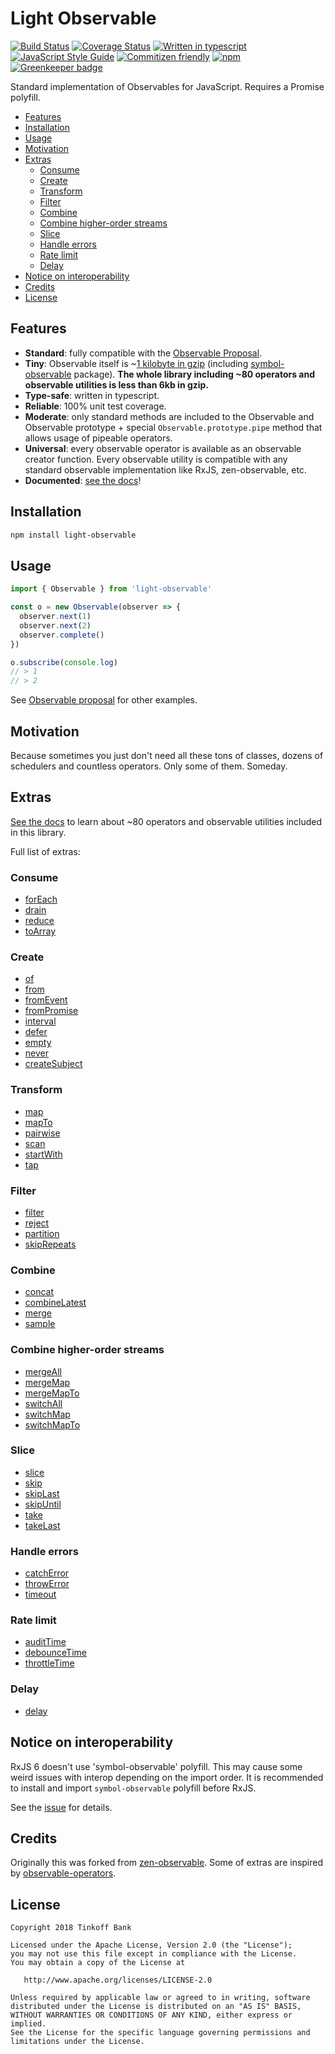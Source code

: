 # Light Observable
[![Build Status](https://travis-ci.org/dmitry-korolev/light-observable.svg?branch=master)](https://travis-ci.org/dmitry-korolev/light-observable) [![Coverage Status](https://coveralls.io/repos/github/dmitry-korolev/light-observable/badge.svg?branch=master)](https://coveralls.io/github/dmitry-korolev/light-observable?branch=master) [![Written in typescript](https://img.shields.io/badge/written_in-typescript-blue.svg)](https://www.typescriptlang.org/) [![JavaScript Style Guide](https://img.shields.io/badge/code_style-standard-brightgreen.svg)](https://standardjs.com) [![Commitizen friendly](https://img.shields.io/badge/commitizen-friendly-brightgreen.svg)](http://commitizen.github.io/cz-cli/) [![npm](https://img.shields.io/npm/v/light-observable.svg)](https://www.npmjs.com/package/light-observable) [![Greenkeeper badge](https://badges.greenkeeper.io/dmitry-korolev/light-observable.svg)](https://greenkeeper.io/)

Standard implementation of Observables for JavaScript. Requires a Promise polyfill.

<!-- START doctoc generated TOC please keep comment here to allow auto update -->
<!-- DON'T EDIT THIS SECTION, INSTEAD RE-RUN doctoc TO UPDATE -->


- [Features](#features)
- [Installation](#installation)
- [Usage](#usage)
- [Motivation](#motivation)
- [Extras](#extras)
  - [Consume](#consume)
  - [Create](#create)
  - [Transform](#transform)
  - [Filter](#filter)
  - [Combine](#combine)
  - [Combine higher-order streams](#combine-higher-order-streams)
  - [Slice](#slice)
  - [Handle errors](#handle-errors)
  - [Rate limit](#rate-limit)
  - [Delay](#delay)
- [Notice on interoperability](#notice-on-interoperability)
- [Credits](#credits)
- [License](#license)

<!-- END doctoc generated TOC please keep comment here to allow auto update -->

## Features
* **Standard**: fully compatible with the [Observable Proposal](https://github.com/tc39/proposal-observable).
* **Tiny**: Observable itself is ~[1 kilobyte in gzip](https://github.com/dmitry-korolev/light-observable/blob/master/.size-limit.js) (including [symbol-observable](https://github.com/benlesh/symbol-observable) package). **The whole library including ~80 operators and observable utilities is less than 6kb in gzip.**
* **Type-safe**: written in typescript.
* **Reliable**: 100% unit test coverage.
* **Moderate**: only standard methods are included to the Observable and Observable prototype + special `Observable.prototype.pipe` method that allows usage of pipeable operators.
* **Universal**: every observable operator is available as an observable creator function. Every observable utility is compatible with any standard observable implementation like RxJS, zen-observable, etc.
* **Documented**: [see the docs](https://dmitry-korolev.github.io/light-observable/)!

## Installation
```bash
npm install light-observable
```

## Usage
```js
import { Observable } from 'light-observable'

const o = new Observable(observer => {
  observer.next(1)
  observer.next(2)
  observer.complete()
})

o.subscribe(console.log)
// > 1
// > 2
```

See [Observable proposal](https://github.com/tc39/proposal-observable) for other examples.

## Motivation
Because sometimes you just don't need all these tons of classes, dozens of schedulers and countless operators. Only some of them. Someday.

## Extras
[See the docs](https://dmitry-korolev.github.io/light-observable/) to learn about ~80 operators and observable utilities included in this library.

Full list of extras:
### Consume
* [forEach](https://dmitry-korolev.github.io/light-observable/consume/forEach.html)
* [drain](https://dmitry-korolev.github.io/light-observable/consume/drain.html)
* [reduce](https://dmitry-korolev.github.io/light-observable/consume/reduce.html)
* [toArray](https://dmitry-korolev.github.io/light-observable/consume/toArray.html)
  
### Create
* [of](https://dmitry-korolev.github.io/light-observable/create/of.html)
* [from](https://dmitry-korolev.github.io/light-observable/create/from.html)
* [fromEvent](https://dmitry-korolev.github.io/light-observable/create/fromEvent.html)
* [fromPromise](https://dmitry-korolev.github.io/light-observable/create/fromPromise.html)
* [interval](https://dmitry-korolev.github.io/light-observable/create/interval.html)
* [defer](https://dmitry-korolev.github.io/light-observable/create/defer.html)
* [empty](https://dmitry-korolev.github.io/light-observable/create/empty.html)
* [never](https://dmitry-korolev.github.io/light-observable/create/never.html)
* [createSubject](https://dmitry-korolev.github.io/light-observable/create/subject.html)

### Transform
* [map](https://dmitry-korolev.github.io/light-observable/transform/map.html)
* [mapTo](https://dmitry-korolev.github.io/light-observable/transform/mapTo.html)
* [pairwise](https://dmitry-korolev.github.io/light-observable/transform/pairwise.html)
* [scan](https://dmitry-korolev.github.io/light-observable/transform/scan.html)
* [startWith](https://dmitry-korolev.github.io/light-observable/transform/startWith.html)
* [tap](https://dmitry-korolev.github.io/light-observable/transform/tap.html)

### Filter
* [filter](https://dmitry-korolev.github.io/light-observable/filter/filter.html)
* [reject](https://dmitry-korolev.github.io/light-observable/filter/reject.html)
* [partition](https://dmitry-korolev.github.io/light-observable/filter/partition.html)
* [skipRepeats](https://dmitry-korolev.github.io/light-observable/filter/skipRepeats.html)

### Combine
* [concat](https://dmitry-korolev.github.io/light-observable/combine/concat.html)
* [combineLatest](https://dmitry-korolev.github.io/light-observable/combine/combineLatest.html)
* [merge](https://dmitry-korolev.github.io/light-observable/combine/merge.html)
* [sample](https://dmitry-korolev.github.io/light-observable/combine/sample.html)

### Combine higher-order streams
* [mergeAll](https://dmitry-korolev.github.io/light-observable/hos/mergeAll.html)
* [mergeMap](https://dmitry-korolev.github.io/light-observable/hos/mergeMap.html)
* [mergeMapTo](https://dmitry-korolev.github.io/light-observable/hos/mergeMapTo.html)
* [switchAll](https://dmitry-korolev.github.io/light-observable/hos/switchAll.html)
* [switchMap](https://dmitry-korolev.github.io/light-observable/hos/switchMap.html)
* [switchMapTo](https://dmitry-korolev.github.io/light-observable/hos/switchMapTo.html)
 
### Slice
* [slice](https://dmitry-korolev.github.io/light-observable/slice/slice.html)
* [skip](https://dmitry-korolev.github.io/light-observable/slice/skip.html)
* [skipLast](https://dmitry-korolev.github.io/light-observable/slice/skipLast.html)
* [skipUntil](https://dmitry-korolev.github.io/light-observable/slice/skipUntil.html)
* [take](https://dmitry-korolev.github.io/light-observable/slice/take.html)
* [takeLast](https://dmitry-korolev.github.io/light-observable/slice/skipUntil.html)

### Handle errors
* [catchError](https://dmitry-korolev.github.io/light-observable/errors/catchError.html)
* [throwError](https://dmitry-korolev.github.io/light-observable/errors/throwError.html)
* [timeout](https://dmitry-korolev.github.io/light-observable/errors/timeout.html)

### Rate limit
* [auditTime](https://dmitry-korolev.github.io/light-observable/limiting/auditTime.html)
* [debounceTime](https://dmitry-korolev.github.io/light-observable/limiting/debounceTime.html)
* [throttleTime](https://dmitry-korolev.github.io/light-observable/limiting/throttleTime.html)

### Delay
* [delay](https://dmitry-korolev.github.io/light-observable/delay/delay.html)

## Notice on interoperability
RxJS 6 doesn't use 'symbol-observable' polyfill. This may cause some weird issues with interop depending on the import order. It is recommended to install and import `symbol-observable` polyfill before RxJS.

See the [issue](https://github.com/benlesh/symbol-observable/issues/38) for details.

## Credits
Originally this was forked from [zen-observable](https://github.com/zenparsing/zen-observable). Some of extras are inspired by [observable-operators](https://github.com/nmuldavin/ObservableOperators).

## License
```
Copyright 2018 Tinkoff Bank

Licensed under the Apache License, Version 2.0 (the "License");
you may not use this file except in compliance with the License.
You may obtain a copy of the License at

   http://www.apache.org/licenses/LICENSE-2.0

Unless required by applicable law or agreed to in writing, software
distributed under the License is distributed on an "AS IS" BASIS,
WITHOUT WARRANTIES OR CONDITIONS OF ANY KIND, either express or implied.
See the License for the specific language governing permissions and
limitations under the License.
```
